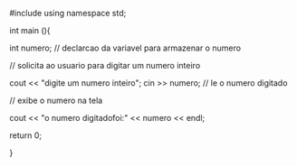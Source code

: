 #include <iostream>
using namespace std;

int main (){

int numero; // declarcao da variavel para armazenar o numero

// solicita ao usuario para digitar um numero inteiro 

cout << "digite um numero inteiro";
cin >> numero; // le o numero digitado

// exibe o numero na tela

cout << "o numero digitadofoi:" << numero << endl;

return 0;
	
}
